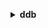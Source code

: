 **<details ><summary style="color:none;">ddb</summary><blockquote>**

- **<details><summary style="color:none;"><b><u>put</b></u></summary><blockquote>**

  * **<p style="color:none;">--condition</p>**
  </br>
  **<p style="color:red;">Description</p>**
  </br>
  ## **Examples**
  ```bash

  ```
  ```json

  ```


- **<details><summary style="color:none;"><b><u>select</b></u></summary><blockquote>**

  * **<p style="color:none;">--index-name</p>**
  * **<p style="color:none;">--projection</p>**
  * **<p style="color:none;">--filter</p>**
  * **<p style="color:none;">--key-condition</p>**
  * **<p style="color:none;">--attributes</p>**
  * **<p style="color:none;">--consistent-read</p>**
  * **<p style="color:none;">--no-consistent-read</p>**
  * **<p style="color:none;">--return-consumed-capacity</p>**
  * **<p style="color:none;">--no-return-consumed-capacity</p>**
  * **<p style="color:none;">--starting-token</p>**
  * **<p style="color:none;">--max-items</p>**
  * **<p style="color:none;">--page-size</p>**
  </br>
  **<p style="color:red;">Description</p>**
  </br>
  ## **Examples**
  ```bash

  ```
  ```json

  ```


</blockquote></details>
</blockquote></details>
</blockquote></details>
